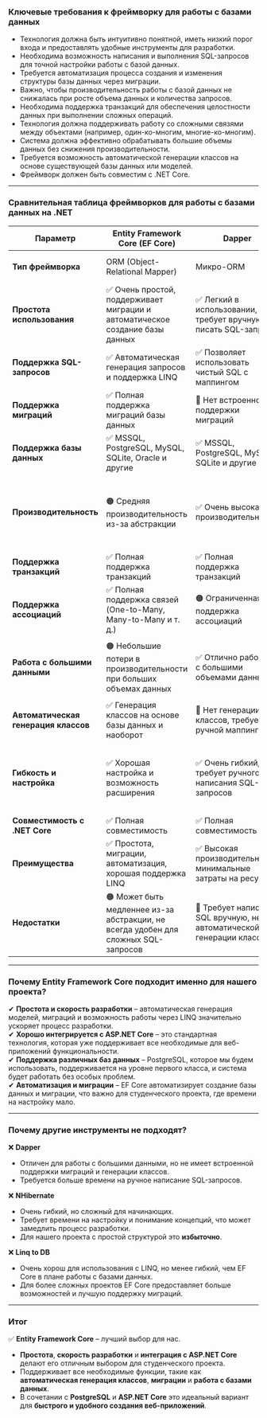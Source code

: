### **Ключевые требования к фреймворку для работы с базами данных**
 - Технология должна быть интуитивно понятной, иметь низкий порог входа и предоставлять удобные инструменты для разработки.
 - Необходима возможность написания и выполнения SQL-запросов для точной настройки работы с базой данных.
 - Требуется автоматизация процесса создания и изменения структуры базы данных через миграции.
 - Важно, чтобы производительность работы с базой данных не снижалась при росте объема данных и количества запросов.
 - Необходима поддержка транзакций для обеспечения целостности данных при выполнении сложных операций.
 - Технология должна поддерживать работу со сложными связями между объектами (например, один-ко-многим, многие-ко-многим).
 - Система должна эффективно обрабатывать большие объемы данных без снижения производительности.
 - Требуется возможность автоматической генерации классов на основе существующей базы данных или моделей.
 - Фреймворк должен быть совместим с .NET Core.

--- 

### **Сравнительная таблица фреймворков для работы с базами данных на .NET**  

| **Параметр**                | **Entity Framework Core (EF Core)** | **Dapper**           | **NHibernate**         | **Linq to DB**          |  
|----------------------------|-----------------------------------|----------------------|------------------------|-------------------------|  
| **Тип фреймворка**           | ORM (Object-Relational Mapper)    | Микро-ORM            | ORM (Object-Relational Mapper) | Микро-ORM               |  
| **Простота использования**   | ✅ Очень простой, поддерживает миграции и автоматическое создание базы данных | ✅ Легкий в использовании, но требует вручную писать SQL-запросы | 🟠 Сложнее, требует больше конфигураций | ✅ Простой и понятный синтаксис для работы с LINQ |  
| **Поддержка SQL-запросов**   | ✅ Автоматическая генерация запросов и поддержка LINQ | ✅ Позволяет использовать чистый SQL с маппингом | ✅ Сложные SQL-запросы поддерживаются | ✅ LINQ-синтаксис для запросов |  
| **Поддержка миграций**       | ✅ Полная поддержка миграций базы данных | 🔴 Нет встроенной поддержки миграций | ✅ Полная поддержка миграций | ✅ Поддержка миграций через специальный пакет |  
| **Поддержка базы данных**    | ✅ MSSQL, PostgreSQL, MySQL, SQLite, Oracle и другие | ✅ MSSQL, PostgreSQL, MySQL, SQLite и другие | ✅ MSSQL, PostgreSQL, MySQL, SQLite и другие | ✅ MSSQL, PostgreSQL, MySQL, SQLite и другие |  
| **Производительность**       | 🟠 Средняя производительность из-за абстракции | ✅ Очень высокая производительность | 🟠 Средняя, но позволяет настраивать кэширование и другие механизмы для оптимизации | ✅ Очень высокая производительность |  
| **Поддержка транзакций**     | ✅ Полная поддержка транзакций | ✅ Полная поддержка транзакций | ✅ Полная поддержка транзакций | ✅ Полная поддержка транзакций |  
| **Поддержка ассоциаций**     | ✅ Полная поддержка связей (One-to-Many, Many-to-Many и т. д.) | 🟠 Ограниченная поддержка ассоциаций | ✅ Поддержка сложных ассоциаций и маппинга | ✅ Поддержка связей через LINQ |  
| **Работа с большими данными**| 🟠 Небольшие потери в производительности при больших объемах данных | ✅ Отлично работает с большими объемами данных | ✅ Хорошо работает с большими данными, но может требовать настройки | ✅ Хорошо работает с большими объемами данных |  
| **Автоматическая генерация классов** | ✅ Генерация классов на основе базы данных и наоборот | 🔴 Нет генерации классов, требуется ручной маппинг | ✅ Генерация классов из базы данных и обратно | ✅ Генерация классов с помощью LINQ |  
| **Гибкость и настройка**      | ✅ Хорошая настройка и возможность расширения | ✅ Очень гибкий, но требует ручного написания SQL-запросов | ✅ Очень гибкий, позволяет настроить маппинг, кэширование и другие механизмы | ✅ Прост в настройке, но с ограничениями по гибкости |  
| **Совместимость с .NET Core** | ✅ Полная совместимость | ✅ Полная совместимость | ✅ Полная совместимость | ✅ Полная совместимость |  
| **Преимущества**             | ✅ Простота, миграции, автоматизация, хорошая поддержка LINQ | ✅ Высокая производительность, минимальные затраты на ресурсы | ✅ Мощная поддержка сложных ассоциаций и кэширования | ✅ Легковесный, поддержка LINQ, высокая производительность |  
| **Недостатки**               | 🟠 Может быть медленнее из-за абстракции, не всегда удобен для сложных SQL-запросов | 🔴 Требует написания SQL вручную, нет автоматической генерации классов | 🟠 Сложная настройка, не так удобен для простых CRUD-операций | 🟠 Ограниченная гибкость по сравнению с другими ORM |  

---

### **Почему Entity Framework Core подходит именно для нашего проекта?**  
✔ **Простота и скорость разработки** – автоматическая генерация моделей, миграций и возможность работы через LINQ значительно ускоряет процесс разработки.  
✔ **Хорошо интегрируется с ASP.NET Core** – это стандартная технология, которая уже поддерживает все необходимые для веб-приложений функциональности.  
✔ **Поддержка различных баз данных** – PostgreSQL, которое мы будем использовать, поддерживается на уровне первого класса, и система будет работать без особых проблем.  
✔ **Автоматизация и миграции** – EF Core автоматизирует создание базы данных и миграции, что важно для студенческого проекта, где времени на настройку мало.  

---

### **Почему другие инструменты не подходят?**  

❌ **Dapper**  
- Отличен для работы с большими данными, но не имеет встроенной поддержки миграций и генерации классов.  
- Требуется больше времени на ручное написание SQL-запросов.  

❌ **NHibernate**  
- Очень гибкий, но сложный для начинающих.  
- Требует времени на настройку и понимание концепций, что может замедлить процесс разработки.  
- Для нашего проекта с простой структурой это **избыточно**.  

❌ **Linq to DB**  
- Очень хорош для использования с LINQ, но менее гибкий, чем EF Core в плане работы с базами данных.  
- Для более сложных проектов EF Core предоставляет больше возможностей и лучшую поддержку миграций.

---

### **Итог**  

✅ **Entity Framework Core** – лучший выбор для нас.  
- **Простота**, **скорость разработки** и **интеграция с ASP.NET Core** делают его отличным выбором для студенческого проекта.  
- Поддерживает все необходимые функции, такие как **автоматическая генерация классов**, **миграции** и **работа с базами данных**.  
- В сочетании с **PostgreSQL** и **ASP.NET Core** это идеальный вариант для **быстрого и удобного создания веб-приложений**.  
